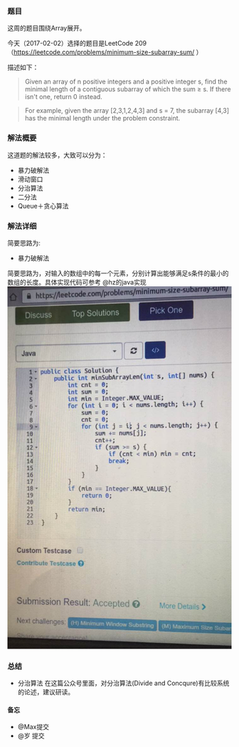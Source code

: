 ### 题目
这周的题目围绕Array展开。

今天（2017-02-02）选择的题目是LeetCode 209（https://leetcode.com/problems/minimum-size-subarray-sum/ ）

描述如下：
> Given an array of n positive integers and a positive integer s, find the minimal length of a contiguous subarray of which the sum ≥ s. If there isn't one, return 0 instead.
 
> For example, given the array [2,3,1,2,4,3] and s = 7,
the subarray [4,3] has the minimal length under the problem constraint.

### 解法概要
这道题的解法较多，大致可以分为：
- 暴力破解法
- 滑动窗口
- 分治算法
- 二分法
- Queue＋贪心算法

### 解法详细
简要思路为:
- 暴力破解法

简要思路为，对输入的数组中的每一个元素，分别计算出能够满足s条件的最小的数组的长度。具体实现代码可参考 @hz的java实现
![java 暴力破解法](./images/hz_bruteforce_java.png "@hz 提交的Java版本")
 
 
 
### 总结

- 分治算法 
在这篇公众号里面，对分治算法(Divide and Concqure)有比较系统的论述，建议研读。

#### 备忘
- @Max提交
- @岁 提交
